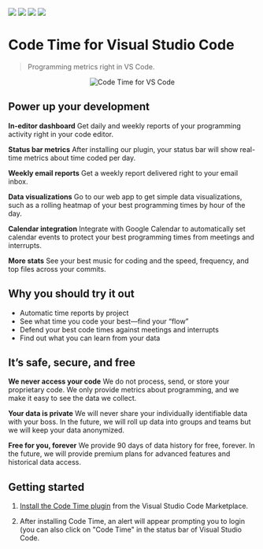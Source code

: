 [![](https://vsmarketplacebadge.apphb.com/version-short/softwaredotcom.swdc-vscode.svg)](https://marketplace.visualstudio.com/items?itemName=softwaredotcom.swdc-vscode) [![](https://vsmarketplacebadge.apphb.com/installs-short/softwaredotcom.swdc-vscode.svg)](https://marketplace.visualstudio.com/items?itemName=softwaredotcom.swdc-vscode) [![](https://vsmarketplacebadge.apphb.com/rating-short/softwaredotcom.swdc-vscode.svg)](https://marketplace.visualstudio.com/items?itemName=softwaredotcom.swdc-vscode)
[![](https://aka.ms/vsls-badge)](https://aka.ms/vsls)

# Code Time for Visual Studio Code

> Programming metrics right in VS Code.

<p align="center" style="margin: 0 10%">
  <img src="https://s3-us-west-1.amazonaws.com/swdc-static-assets/vs-code-dashboard.gif" alt="Code Time for VS Code" />
</p>

## Power up your development

**In-editor dashboard**
Get daily and weekly reports of your programming activity right in your code editor.

**Status bar metrics**
After installing our plugin, your status bar will show real-time metrics about time coded per day.

**Weekly email reports**
Get a weekly report delivered right to your email inbox.

**Data visualizations**
Go to our web app to get simple data visualizations, such as a rolling heatmap of your best programming times by hour of the day.

**Calendar integration**
Integrate with Google Calendar to automatically set calendar events to protect your best programming times from meetings and interrupts.

**More stats**
See your best music for coding and the speed, frequency, and top files across your commits.

## Why you should try it out

-   Automatic time reports by project
-   See what time you code your best—find your “flow”
-   Defend your best code times against meetings and interrupts
-   Find out what you can learn from your data

## It’s safe, secure, and free

**We never access your code**
We do not process, send, or store your proprietary code. We only provide metrics about programming, and we make it easy to see the data we collect. 

**Your data is private**
We will never share your individually identifiable data with your boss. In the future, we will roll up data into groups and teams but we will keep your data anonymized.

**Free for you, forever**
We provide 90 days of data history for free, forever. In the future, we will provide premium plans for advanced features and historical data access.

<!--- Begin: setup --->

## Getting started

1. [Install the Code Time plugin](https://marketplace.visualstudio.com/items?itemName=softwaredotcom.swdc-vscode) from the Visual Studio Code Marketplace.

2. After installing Code Time, an alert will appear prompting you to login (you can also click on "Code Time" in the status bar of Visual Studio Code.

<!--- End: setup --->
